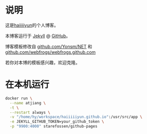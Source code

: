 # 说明

这是[haiiiiiyun](hhttps://haiiiiiyun.github.io)的个人博客。

本博客运行于 [Jekyll](http://jekyllrb.com) @ [GitHub](http://github.com/haiiiiiyun/haiiiiiyun.github.io)。

博客模板修改自 [github.com/Yonsm/NET](http://github.com/Yonsm/NET) 和 [github.com/webfrogs/webfrogs.github.com](https://github.com/webfrogs/webfrogs.github.com) 

若你对本博的模板感兴趣，欢迎克隆。

# 在本机运行

```bash
docker run \
  --name atjiang \
  -t \
  --restart always \
  -v "/home/hy/workspace/haiiiiiyun.github.io":/usr/src/app \
  -e JEKYLL_GITHUB_TOKEN=your_github_token \
  -p "9900:4000" starefossen/github-pages
```
